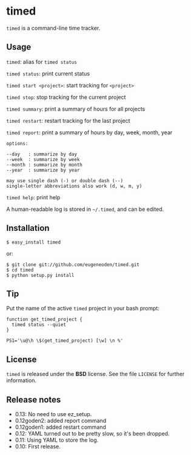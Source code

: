 timed
=====

`timed` is a command-line time tracker.

Usage
-----

`timed`: alias for `timed status`

`timed status`: print current status

`timed start <project>`: start tracking for `<project>`

`timed stop`: stop tracking for the current project

`timed summary`: print a summary of hours for all projects

`timed restart`: restart tracking for the last project

`timed report`: print a summary of hours by day, week, month, year

    options:

    --day   : summarize by day
    --week  : summarize by week
    --month : summarize by month
    --year  : summarize by year

    may use single dash (-) or double dash (--)
    single-letter abbreviations also work (d, w, m, y)

`timed help`: print help

A human-readable log is stored in `~/.timed`, and can be edited.

Installation
------------

    $ easy_install timed

or:

    $ git clone git://github.com/eugeneoden/timed.git
    $ cd timed
    $ python setup.py install

Tip
---

Put the name of the active `timed` project in your bash prompt:

    function get_timed_project {
      timed status --quiet
    }
    
    PS1='\u@\h \$(get_timed_project) [\w] \n %'

License
-------

`timed` is released under the **BSD** license. See the file `LICENSE` for
further information.

Release notes
-------------

* 0.13: No need to use ez_setup.
* 0.12goden2: added report command
* 0.12goden1: added restart command
* 0.12: YAML turned out to be pretty slow, so it's been dropped.
* 0.11: Using YAML to store the log.
* 0.10: First release.
